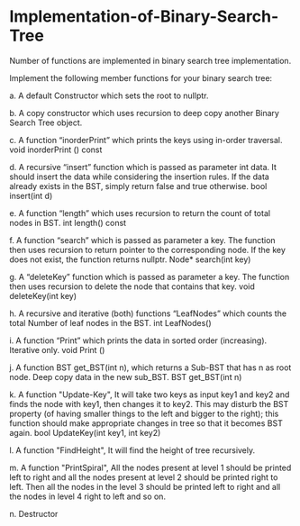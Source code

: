 # Implementation-of-Binary-Search-Tree
Number of functions are implemented in binary search tree implementation.

Implement the following member functions for your binary search tree:

a. A default Constructor which sets the root to nullptr.

b. A copy constructor which uses recursion to deep copy another Binary Search Tree object.

c. A function “inorderPrint” which prints the keys using in-order traversal.
void inorderPrint () const

d. A recursive “insert” function which is passed as parameter int data. It should insert the data while
considering the insertion rules. If the data already exists in the BST, simply return false and true
otherwise.
bool insert(int d)

e. A function “length” which uses recursion to return the count of total nodes in BST.
int length() const

f. A function “search” which is passed as parameter a key. The function then uses recursion to
return pointer to the corresponding node. If the key does not exist, the function returns nullptr.
Node* search(int key)

g. A “deleteKey” function which is passed as parameter a key. The function then uses recursion to
delete the node that contains that key.
void deleteKey(int key)

h. A recursive and iterative (both) functions “LeafNodes” which counts the total Number of leaf
nodes in the BST.
int LeafNodes()

i. A function “Print” which prints the data in sorted order (increasing). Iterative only.
void Print ()

j. A function BST get_BST(int n), which returns a Sub-BST that has n as root node. Deep copy data
in the new sub_BST.
BST get_BST(int n)

k. A function "Update-Key", It will take two keys as input key1 and key2 and finds the node with key1, then changes it
to key2. This may disturb the BST property (of having smaller things to the left and bigger
to the right); this function should make appropriate changes in tree so that it becomes BST
again.
bool UpdateKey(int key1, int key2)

l. A function "FindHeight", It will find the height of tree recursively.

m. A function "PrintSpiral", All the nodes present at level 1 should be printed left to right and all the nodes present at level 2 should be printed right to left. Then all the nodes in the level 3 should be printed left to right and all the nodes in level 4 right to left and so on.

n. Destructor
